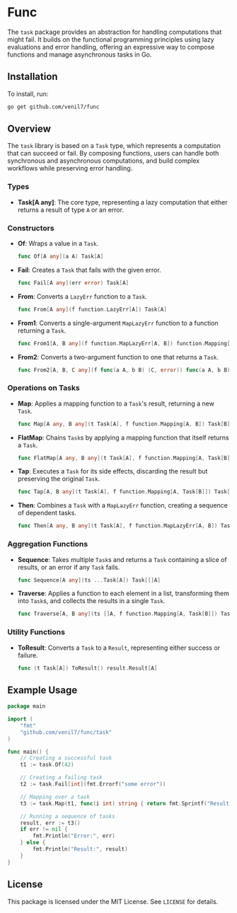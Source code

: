 # Func

The `task` package provides an abstraction for handling computations that might fail. It builds on the functional programming principles using lazy evaluations and error handling, offering an expressive way to compose functions and manage asynchronous tasks in Go.

## Installation

To install, run:

```bash
go get github.com/venil7/func
```

## Overview

The `task` library is based on a `Task` type, which represents a computation that can succeed or fail. By composing functions, users can handle both synchronous and asynchronous computations, and build complex workflows while preserving error handling.

### Types

- **Task[A any]**: The core type, representing a lazy computation that either returns a result of type `A` or an error.

### Constructors

- **Of**: Wraps a value in a `Task`.
  ```go
  func Of[A any](a A) Task[A]
  ```

- **Fail**: Creates a `Task` that fails with the given error.
  ```go
  func Fail[A any](err error) Task[A]
  ```

- **From**: Converts a `LazyErr` function to a `Task`.
  ```go
  func From[A any](f function.LazyErr[A]) Task[A]
  ```

- **From1**: Converts a single-argument `MapLazyErr` function to a function returning a `Task`.
  ```go
  func From1[A, B any](f function.MapLazyErr[A, B]) function.Mapping[A, Task[B]]
  ```

- **From2**: Converts a two-argument function to one that returns a `Task`.
  ```go
  func From2[A, B, C any](f func(a A, b B) (C, error)) func(a A, b B) Task[C]
  ```

### Operations on Tasks

- **Map**: Applies a mapping function to a `Task`'s result, returning a new `Task`.
  ```go
  func Map[A any, B any](t Task[A], f function.Mapping[A, B]) Task[B]
  ```

- **FlatMap**: Chains `Task`s by applying a mapping function that itself returns a `Task`.
  ```go
  func FlatMap[A any, B any](t Task[A], f function.Mapping[A, Task[B]]) Task[B]
  ```

- **Tap**: Executes a `Task` for its side effects, discarding the result but preserving the original `Task`.
  ```go
  func Tap[A, B any](t Task[A], f function.Mapping[A, Task[B]]) Task[A]
  ```

- **Then**: Combines a `Task` with a `MapLazyErr` function, creating a sequence of dependent tasks.
  ```go
  func Then[A any, B any](t Task[A], f function.MapLazyErr[A, B]) Task[B]
  ```

### Aggregation Functions

- **Sequence**: Takes multiple `Task`s and returns a `Task` containing a slice of results, or an error if any `Task` fails.
  ```go
  func Sequence[A any](ts ...Task[A]) Task[[]A]
  ```

- **Traverse**: Applies a function to each element in a list, transforming them into `Task`s, and collects the results in a single `Task`.
  ```go
  func Traverse[A, B any](ts []A, f function.Mapping[A, Task[B]]) Task[[]B]
  ```

### Utility Functions

- **ToResult**: Converts a `Task` to a `Result`, representing either success or failure.
  ```go
  func (t Task[A]) ToResult() result.Result[A]
  ```

## Example Usage

```go
package main

import (
	"fmt"
	"github.com/venil7/func/task"
)

func main() {
	// Creating a successful task
	t1 := task.Of(42)

	// Creating a failing task
	t2 := task.Fail[int](fmt.Errorf("some error"))

	// Mapping over a task
	t3 := task.Map(t1, func(i int) string { return fmt.Sprintf("Result: %d", i) })

	// Running a sequence of tasks
	result, err := t3()
	if err != nil {
		fmt.Println("Error:", err)
	} else {
		fmt.Println("Result:", result)
	}
}
```

## License

This package is licensed under the MIT License. See `LICENSE` for details.